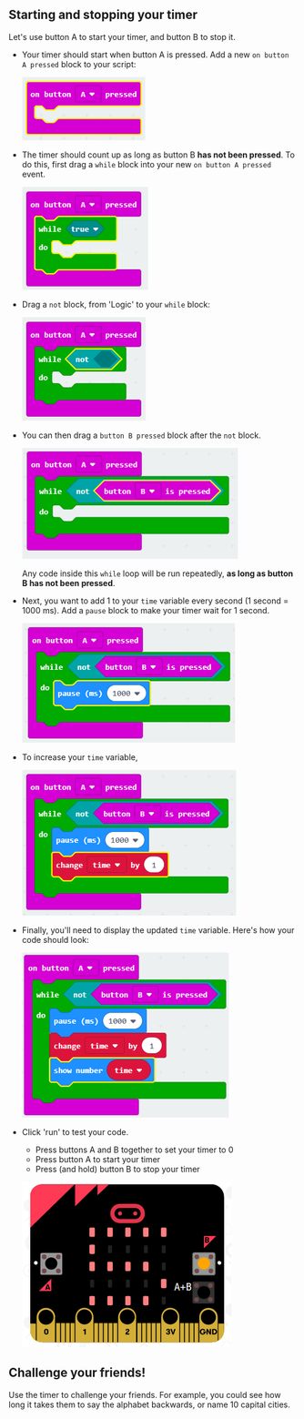 ## Starting and stopping your timer

Let's use button A to start your timer, and button B to stop it.

+ Your timer should start when button A is pressed. Add a new `on button A pressed` block to your script:
    
    ![ekran görüntüsü](images/clock-a-pressed.png)

+ The timer should count up as long as button B **has not been pressed**. To do this, first drag a `while` block into your new `on button A pressed` event.
    
    ![ekran alıntısı](images/clock-while.png)

+ Drag a `not` block, from 'Logic' to your `while` block:
    
    ![ekran görüntüsü](images/clock-not.png)

+ You can then drag a `button B pressed` block after the `not` block.
    
    ![ekran görüntüsü](images/clock-b-pressed.png)
    
    Any code inside this `while` loop will be run repeatedly, **as long as button B has not been pressed**.

+ Next, you want to add 1 to your `time` variable every second (1 second = 1000 ms). Add a `pause` block to make your timer wait for 1 second.
    
    ![ekran görüntüsü](images/clock-pause.png)

+ To increase your `time` variable,
    
    ![ekran görüntüsü](images/clock-change-time.png)

+ Finally, you'll need to display the updated `time` variable. Here's how your code should look:
    
    ![ekran görüntüsü](images/clock-update.png)

+ Click 'run' to test your code.
    
    + Press buttons A and B together to set your timer to 0
    + Press button A to start your timer
    + Press (and hold) button B to stop your timer
    
    ![ekran görüntüsü](images/clock-test.png)

## Challenge your friends!

Use the timer to challenge your friends. For example, you could see how long it takes them to say the alphabet backwards, or name 10 capital cities.